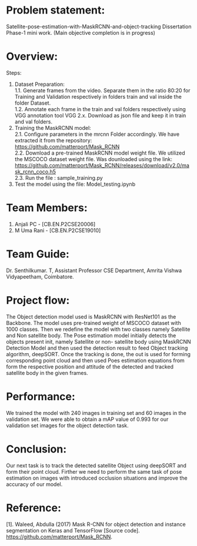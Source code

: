 # Problem statement:
Satellite-pose-estimation-with-MaskRCNN-and-object-tracking
Dissertation Phase-1 mini work. (Main objective completion is in progress)  

# Overview:
Steps:
1. Dataset Preparation:  
1.1. Generate frames from the video. Separate them in the ratio 80:20 for Training and Validation respectively in folders train and val inside the folder Dataset.  
1.2. Annotate each frame in the train and val folders respectively using VGG annotation tool VGG 2.x. Download as json file and keep it in train and val folders.  
2. Training the MaskRCNN model:  
2.1. Configure parameters in the mrcnn Folder accordingly. We have extracted it from the repository:  https://github.com/matterport/Mask_RCNN  
2.2. Download a pre-trained MaskRCNN model weight file. We utilized the MSCOCO dataset weight file. Was dounloaded using the link: https://github.com/matterport/Mask_RCNN/releases/download/v2.0/mask_rcnn_coco.h5  
2.3. Run the file : sample_training.py  
9. Test the model using the file: Model_testing.ipynb
  
# Team Members:
1. Anjali PC - [CB.EN.P2CSE20006]
2. M Uma Rani - [CB.EN.P2CSE19010]

# Team Guide:
Dr. Senthilkumar. T, Assistant Professor CSE Department, Amrita Vishwa Vidyapeetham,  Coimbatore.

# Project flow:
The Object detection model used is MaskRCNN with ResNet101 as the Backbone. The model uses pre-trained weight of MSCOCO dataset with 1000 classes.
Then we redefine the model with two classes namely Satellite and Non satellite body. The Pose estimation model initially detects the objects present init, namely Satellite or non- satellite body using MaskRCNN Detection Model and then used the detection result to feed Object tracking algorithm, deepSORT. Once the tracking is done, the out is used for forming corresponding point cloud and then used Poes estimation equations from form the respective position and attitude of the detected and tracked satellite body in the given frames.

# Performance:
We trained the model with 240 images in training set and 60 images in the validation set. We were able to obtain a mAP value of 0.993 for our validation set images for the object detection task.

# Conclusion:
Our next task is to track the detected satellite Object using deepSORT and form their point cloud. Firther we need to perform the same task of pose estimation on images with introduced occlusion situations and improve the accuracy of our model.

# Reference:
[1]. Waleed, Abdulla (2017) Mask R-CNN for object detection and instance segmentation on Keras and TensorFlow [Source code]. https://github.com/matterport/Mask_RCNN.
